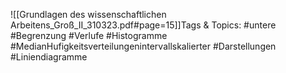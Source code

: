 
![[Grundlagen des wissenschaftlichen Arbeitens_Groß_II_310323.pdf#page=15]]Tags & Topics:
   #untere
   #Begrenzung
   #Verlufe
   #Histogramme
   #MedianHufigkeitsverteilungenintervallskalierter
   #Darstellungen
   #Liniendiagramme